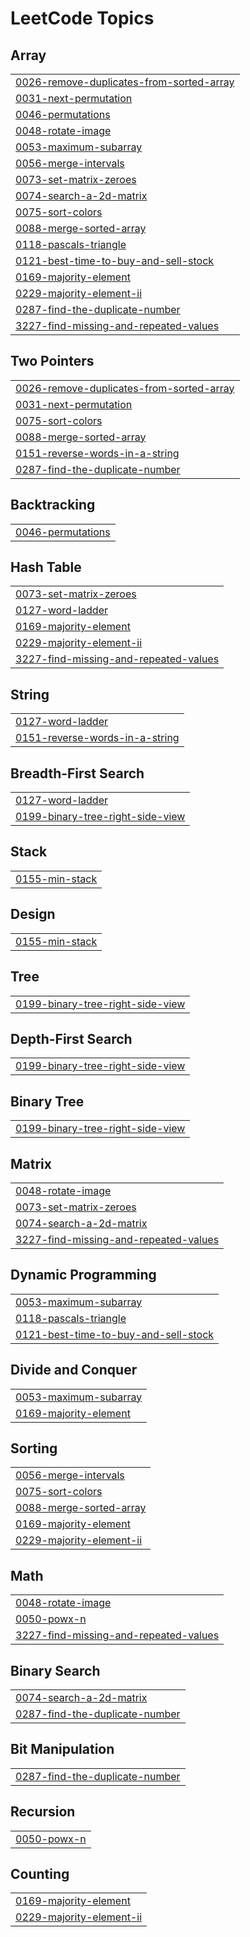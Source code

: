 

<!---LeetCode Topics Start-->
# LeetCode Topics
## Array
|  |
| ------- |
| [0026-remove-duplicates-from-sorted-array](https://github.com/VineetLoyer/LeetcodeGrind/tree/master/0026-remove-duplicates-from-sorted-array) |
| [0031-next-permutation](https://github.com/VineetLoyer/LeetcodeGrind/tree/master/0031-next-permutation) |
| [0046-permutations](https://github.com/VineetLoyer/LeetcodeGrind/tree/master/0046-permutations) |
| [0048-rotate-image](https://github.com/VineetLoyer/LeetcodeGrind/tree/master/0048-rotate-image) |
| [0053-maximum-subarray](https://github.com/VineetLoyer/LeetcodeGrind/tree/master/0053-maximum-subarray) |
| [0056-merge-intervals](https://github.com/VineetLoyer/LeetcodeGrind/tree/master/0056-merge-intervals) |
| [0073-set-matrix-zeroes](https://github.com/VineetLoyer/LeetcodeGrind/tree/master/0073-set-matrix-zeroes) |
| [0074-search-a-2d-matrix](https://github.com/VineetLoyer/LeetcodeGrind/tree/master/0074-search-a-2d-matrix) |
| [0075-sort-colors](https://github.com/VineetLoyer/LeetcodeGrind/tree/master/0075-sort-colors) |
| [0088-merge-sorted-array](https://github.com/VineetLoyer/LeetcodeGrind/tree/master/0088-merge-sorted-array) |
| [0118-pascals-triangle](https://github.com/VineetLoyer/LeetcodeGrind/tree/master/0118-pascals-triangle) |
| [0121-best-time-to-buy-and-sell-stock](https://github.com/VineetLoyer/LeetcodeGrind/tree/master/0121-best-time-to-buy-and-sell-stock) |
| [0169-majority-element](https://github.com/VineetLoyer/LeetcodeGrind/tree/master/0169-majority-element) |
| [0229-majority-element-ii](https://github.com/VineetLoyer/LeetcodeGrind/tree/master/0229-majority-element-ii) |
| [0287-find-the-duplicate-number](https://github.com/VineetLoyer/LeetcodeGrind/tree/master/0287-find-the-duplicate-number) |
| [3227-find-missing-and-repeated-values](https://github.com/VineetLoyer/LeetcodeGrind/tree/master/3227-find-missing-and-repeated-values) |
## Two Pointers
|  |
| ------- |
| [0026-remove-duplicates-from-sorted-array](https://github.com/VineetLoyer/LeetcodeGrind/tree/master/0026-remove-duplicates-from-sorted-array) |
| [0031-next-permutation](https://github.com/VineetLoyer/LeetcodeGrind/tree/master/0031-next-permutation) |
| [0075-sort-colors](https://github.com/VineetLoyer/LeetcodeGrind/tree/master/0075-sort-colors) |
| [0088-merge-sorted-array](https://github.com/VineetLoyer/LeetcodeGrind/tree/master/0088-merge-sorted-array) |
| [0151-reverse-words-in-a-string](https://github.com/VineetLoyer/LeetcodeGrind/tree/master/0151-reverse-words-in-a-string) |
| [0287-find-the-duplicate-number](https://github.com/VineetLoyer/LeetcodeGrind/tree/master/0287-find-the-duplicate-number) |
## Backtracking
|  |
| ------- |
| [0046-permutations](https://github.com/VineetLoyer/LeetcodeGrind/tree/master/0046-permutations) |
## Hash Table
|  |
| ------- |
| [0073-set-matrix-zeroes](https://github.com/VineetLoyer/LeetcodeGrind/tree/master/0073-set-matrix-zeroes) |
| [0127-word-ladder](https://github.com/VineetLoyer/LeetcodeGrind/tree/master/0127-word-ladder) |
| [0169-majority-element](https://github.com/VineetLoyer/LeetcodeGrind/tree/master/0169-majority-element) |
| [0229-majority-element-ii](https://github.com/VineetLoyer/LeetcodeGrind/tree/master/0229-majority-element-ii) |
| [3227-find-missing-and-repeated-values](https://github.com/VineetLoyer/LeetcodeGrind/tree/master/3227-find-missing-and-repeated-values) |
## String
|  |
| ------- |
| [0127-word-ladder](https://github.com/VineetLoyer/LeetcodeGrind/tree/master/0127-word-ladder) |
| [0151-reverse-words-in-a-string](https://github.com/VineetLoyer/LeetcodeGrind/tree/master/0151-reverse-words-in-a-string) |
## Breadth-First Search
|  |
| ------- |
| [0127-word-ladder](https://github.com/VineetLoyer/LeetcodeGrind/tree/master/0127-word-ladder) |
| [0199-binary-tree-right-side-view](https://github.com/VineetLoyer/LeetcodeGrind/tree/master/0199-binary-tree-right-side-view) |
## Stack
|  |
| ------- |
| [0155-min-stack](https://github.com/VineetLoyer/LeetcodeGrind/tree/master/0155-min-stack) |
## Design
|  |
| ------- |
| [0155-min-stack](https://github.com/VineetLoyer/LeetcodeGrind/tree/master/0155-min-stack) |
## Tree
|  |
| ------- |
| [0199-binary-tree-right-side-view](https://github.com/VineetLoyer/LeetcodeGrind/tree/master/0199-binary-tree-right-side-view) |
## Depth-First Search
|  |
| ------- |
| [0199-binary-tree-right-side-view](https://github.com/VineetLoyer/LeetcodeGrind/tree/master/0199-binary-tree-right-side-view) |
## Binary Tree
|  |
| ------- |
| [0199-binary-tree-right-side-view](https://github.com/VineetLoyer/LeetcodeGrind/tree/master/0199-binary-tree-right-side-view) |
## Matrix
|  |
| ------- |
| [0048-rotate-image](https://github.com/VineetLoyer/LeetcodeGrind/tree/master/0048-rotate-image) |
| [0073-set-matrix-zeroes](https://github.com/VineetLoyer/LeetcodeGrind/tree/master/0073-set-matrix-zeroes) |
| [0074-search-a-2d-matrix](https://github.com/VineetLoyer/LeetcodeGrind/tree/master/0074-search-a-2d-matrix) |
| [3227-find-missing-and-repeated-values](https://github.com/VineetLoyer/LeetcodeGrind/tree/master/3227-find-missing-and-repeated-values) |
## Dynamic Programming
|  |
| ------- |
| [0053-maximum-subarray](https://github.com/VineetLoyer/LeetcodeGrind/tree/master/0053-maximum-subarray) |
| [0118-pascals-triangle](https://github.com/VineetLoyer/LeetcodeGrind/tree/master/0118-pascals-triangle) |
| [0121-best-time-to-buy-and-sell-stock](https://github.com/VineetLoyer/LeetcodeGrind/tree/master/0121-best-time-to-buy-and-sell-stock) |
## Divide and Conquer
|  |
| ------- |
| [0053-maximum-subarray](https://github.com/VineetLoyer/LeetcodeGrind/tree/master/0053-maximum-subarray) |
| [0169-majority-element](https://github.com/VineetLoyer/LeetcodeGrind/tree/master/0169-majority-element) |
## Sorting
|  |
| ------- |
| [0056-merge-intervals](https://github.com/VineetLoyer/LeetcodeGrind/tree/master/0056-merge-intervals) |
| [0075-sort-colors](https://github.com/VineetLoyer/LeetcodeGrind/tree/master/0075-sort-colors) |
| [0088-merge-sorted-array](https://github.com/VineetLoyer/LeetcodeGrind/tree/master/0088-merge-sorted-array) |
| [0169-majority-element](https://github.com/VineetLoyer/LeetcodeGrind/tree/master/0169-majority-element) |
| [0229-majority-element-ii](https://github.com/VineetLoyer/LeetcodeGrind/tree/master/0229-majority-element-ii) |
## Math
|  |
| ------- |
| [0048-rotate-image](https://github.com/VineetLoyer/LeetcodeGrind/tree/master/0048-rotate-image) |
| [0050-powx-n](https://github.com/VineetLoyer/LeetcodeGrind/tree/master/0050-powx-n) |
| [3227-find-missing-and-repeated-values](https://github.com/VineetLoyer/LeetcodeGrind/tree/master/3227-find-missing-and-repeated-values) |
## Binary Search
|  |
| ------- |
| [0074-search-a-2d-matrix](https://github.com/VineetLoyer/LeetcodeGrind/tree/master/0074-search-a-2d-matrix) |
| [0287-find-the-duplicate-number](https://github.com/VineetLoyer/LeetcodeGrind/tree/master/0287-find-the-duplicate-number) |
## Bit Manipulation
|  |
| ------- |
| [0287-find-the-duplicate-number](https://github.com/VineetLoyer/LeetcodeGrind/tree/master/0287-find-the-duplicate-number) |
## Recursion
|  |
| ------- |
| [0050-powx-n](https://github.com/VineetLoyer/LeetcodeGrind/tree/master/0050-powx-n) |
## Counting
|  |
| ------- |
| [0169-majority-element](https://github.com/VineetLoyer/LeetcodeGrind/tree/master/0169-majority-element) |
| [0229-majority-element-ii](https://github.com/VineetLoyer/LeetcodeGrind/tree/master/0229-majority-element-ii) |
<!---LeetCode Topics End-->